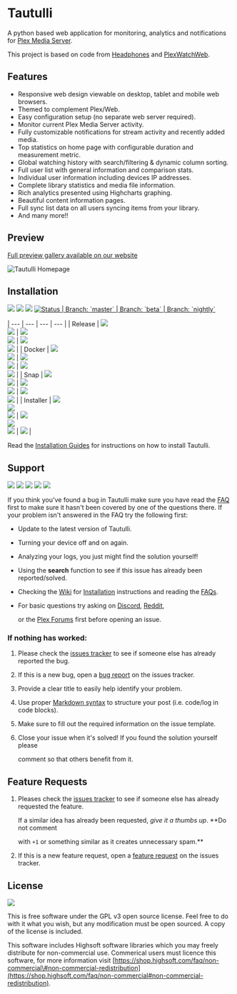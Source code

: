 # Tautulli

A python based web application for monitoring, analytics and notifications for [Plex Media Server](https://plex.tv).

This project is based on code from [Headphones](https://github.com/rembo10/headphones) and [PlexWatchWeb](https://github.com/ecleese/plexWatchWeb).

## Features

* Responsive web design viewable on desktop, tablet and mobile web browsers.
* Themed to complement Plex/Web.
* Easy configuration setup \(no separate web server required\).
* Monitor current Plex Media Server activity.
* Fully customizable notifications for stream activity and recently added media.
* Top statistics on home page with configurable duration and measurement metric.
* Global watching history with search/filtering & dynamic column sorting.
* Full user list with general information and comparison stats.
* Individual user information including devices IP addresses.
* Complete library statistics and media file information.
* Rich analytics presented using Highcharts graphing.
* Beautiful content information pages.
* Full sync list data on all users syncing items from your library.
* And many more!!

## Preview

[Full preview gallery available on our website](http://tautulli.com)

![Tautulli Homepage](https://tautulli.com/images/screenshots/activity-compressed.jpg?v=2)

## Installation

[![](https://img.shields.io/badge/python->=3.6-blue?style=flat-square)](https://python.org/downloads) [![](https://img.shields.io/docker/pulls/tautulli/tautulli?style=flat-square)](https://hub.docker.com/r/tautulli/tautulli) [![](https://img.shields.io/docker/stars/tautulli/tautulli?style=flat-square)](https://hub.docker.com/r/tautulli/tautulli) [![ Status \| Branch: \`master\` \| Branch: \`beta\` \| Branch: \`nightly\` ](https://img.shields.io/github/downloads/Tautulli/Tautulli/total?style=flat-square)](https://github.com/Tautulli/Tautulli/releases/latest)

\| --- \| --- \| --- \| --- \| \| Release \| [![](https://img.shields.io/github/v/release/Tautulli/Tautulli?style=flat-square)](https://github.com/Tautulli/Tautulli/releases/latest)   
 [![](https://img.shields.io/github/release-date/Tautulli/Tautulli?style=flat-square&color=blue)](https://github.com/Tautulli/Tautulli/releases/latest) \| [![](https://img.shields.io/github/v/release/Tautulli/Tautulli?include_prereleases&style=flat-square)](https://github.com/Tautulli/Tautulli/releases)   
 [![](https://img.shields.io/github/commits-since/Tautulli/Tautulli/latest/beta?style=flat-square&color=blue)](https://github.com/Tautulli/Tautulli/commits/beta) \| [![](https://img.shields.io/github/last-commit/Tautulli/Tautulli/nightly?style=flat-square&color=blue)](https://github.com/Tautulli/Tautulli/commits/nightly)   
 [![](https://img.shields.io/github/commits-since/Tautulli/Tautulli/latest/nightly?style=flat-square&color=blue)](https://github.com/Tautulli/Tautulli/commits/nightly) \| \| Docker \| [![](https://img.shields.io/badge/docker-latest-blue?style=flat-square)](https://hub.docker.com/r/tautulli/tautulli)   
 [![](https://img.shields.io/github/workflow/status/Tautulli/Tautulli/Publish%20Docker/master?style=flat-square)](https://github.com/Tautulli/Tautulli/actions?query=workflow%3A"Publish+Docker"+branch%3Amaster) \| [![](https://img.shields.io/badge/docker-beta-blue?style=flat-square)](https://hub.docker.com/r/tautulli/tautulli)   
 [![](https://img.shields.io/github/workflow/status/Tautulli/Tautulli/Publish%20Docker/beta?style=flat-square)](https://github.com/Tautulli/Tautulli/actions?query=workflow%3A"Publish+Docker"+branch%3Abeta) \| [![](https://img.shields.io/badge/docker-nightly-blue?style=flat-square)](https://hub.docker.com/r/tautulli/tautulli)   
 [![](https://img.shields.io/github/workflow/status/Tautulli/Tautulli/Publish%20Docker/nightly?style=flat-square)](https://github.com/Tautulli/Tautulli/actions?query=workflow%3A"Publish+Docker"+branch%3Anightly) \| \| Snap \| [![](https://img.shields.io/badge/snap-stable-blue?style=flat-square)](https://snapcraft.io/tautulli)   
 [![](https://img.shields.io/github/workflow/status/Tautulli/Tautulli/Publish%20Snap/master?style=flat-square)](https://github.com/Tautulli/Tautulli/actions?query=workflow%3A"Publish+Snap"+branch%3Amaster) \| [![](https://img.shields.io/badge/snap-beta-blue?style=flat-square)](https://snapcraft.io/tautulli)   
 [![](https://img.shields.io/github/workflow/status/Tautulli/Tautulli/Publish%20Snap/beta?style=flat-square)](https://github.com/Tautulli/Tautulli/actions?query=workflow%3A"Publish+Snap"+branch%3Abeta) \| [![](https://img.shields.io/badge/snap-edge-blue?style=flat-square)](https://snapcraft.io/tautulli)   
 [![](https://img.shields.io/github/workflow/status/Tautulli/Tautulli/Publish%20Snap/nightly?style=flat-square)](https://github.com/Tautulli/Tautulli/actions?query=workflow%3A"Publish+Snap"+branch%3Anightly) \| \| Installer \| [![](https://img.shields.io/github/v/release/Tautulli/Tautulli?label=windows&style=flat-square)](https://github.com/Tautulli/Tautulli/releases/latest)   
 [![](https://img.shields.io/github/v/release/Tautulli/Tautulli?label=macos&style=flat-square)](https://github.com/Tautulli/Tautulli/releases/latest)   
 [![](https://img.shields.io/github/workflow/status/Tautulli/Tautulli/Publish%20Installers/master?style=flat-square)](https://github.com/Tautulli/Tautulli/actions?query=workflow%3A"Publish+Installers"+branch%3Amaster) \| [![](https://img.shields.io/github/v/release/Tautulli/Tautulli?label=windows&include_prereleases&style=flat-square)](https://github.com/Tautulli/Tautulli/releases)   
 [![](https://img.shields.io/github/v/release/Tautulli/Tautulli?label=macos&include_prereleases&style=flat-square)](https://github.com/Tautulli/Tautulli/releases)   
 [![](https://img.shields.io/github/workflow/status/Tautulli/Tautulli/Publish%20Installers/beta?style=flat-square)](https://github.com/Tautulli/Tautulli/actions?query=workflow%3A"Publish+Installers"+branch%3Abeta) \| [![](https://img.shields.io/github/workflow/status/Tautulli/Tautulli/Publish%20Installers/nightly?style=flat-square)](https://github.com/Tautulli/Tautulli/actions?query=workflow%3A"Publish+Installers"+branch%3Anightly) \|

Read the [Installation Guides](https://github.com/Tautulli/Tautulli/wiki/Installation) for instructions on how to install Tautulli.

## Support

[![](https://img.shields.io/badge/github-wiki-black?style=flat-square)](https://github.com/Tautulli/Tautulli/wiki) [![](https://img.shields.io/discord/183396325142822912?label=discord&style=flat-square&color=7289DA)](https://tautulli.com/discord) [![](https://img.shields.io/reddit/subreddit-subscribers/tautulli?label=reddit&style=flat-square&color=FF5700)](https://reddit.com/r/Tautulli) [![](https://img.shields.io/badge/plex%20forums-discussion-E5A00D?style=flat-square)](https://forums.plex.tv/t/tautulli-monitor-your-plex-media-server/225242) [![](https://img.shields.io/badge/github-issues-black?style=flat-square)](https://github.com/Tautulli/Tautulli/issues)

If you think you've found a bug in Tautulli make sure you have read the [FAQ](https://github.com/Tautulli/Tautulli/wiki/Frequently-Asked-Questions) first to make sure it hasn't been covered by one of the questions there. If your problem isn't answered in the FAQ try the following first:

* Update to the latest version of Tautulli.
* Turning your device off and on again.
* Analyzing your logs, you just might find the solution yourself!
* Using the **search** function to see if this issue has already been reported/solved.
* Checking the [Wiki](https://github.com/Tautulli/Tautulli/wiki) for [Installation](https://github.com/Tautulli/Tautulli/wiki/Installation) instructions and reading the [FAQs](https://github.com/Tautulli/Tautulli/wiki/Frequently-Asked-Questions).
* For basic questions try asking on [Discord](https://tautulli.com/discord), [Reddit](https://reddit.com/r/Tautulli), 

  or the [Plex Forums](https://forums.plex.tv/t/tautulli-monitor-your-plex-media-server/225242) first before opening an issue.

### If nothing has worked:

1. Please check the [issues tracker](https://github.com/Tautulli/Tautulli/issues) to see if someone else has already reported the bug.
2. If this is a new bug, open a [bug report](https://github.com/Tautulli/Tautulli/issues/new/choose) on the issues tracker.
3. Provide a clear title to easily help identify your problem.
4. Use proper [Markdown syntax](https://help.github.com/articles/github-flavored-markdown) to structure your post \(i.e. code/log in code blocks\).
5. Make sure to fill out the required information on the issue template.
6. Close your issue when it's solved! If you found the solution yourself please

   comment so that others benefit from it.

## Feature Requests

1. Pleases check the [issues tracker](https://github.com/Tautulli/Tautulli/issues) to see if someone else has already requested the feature.

   If a similar idea has already been requested, _give it a thumbs up_. \*\*Do not comment

   with `+1` or something similar as it creates unnecessary spam.\*\*

2. If this is a new feature request, open a [feature request](https://github.com/Tautulli/Tautulli/issues/new/choose) on the issues tracker.

## License

[![](https://img.shields.io/github/license/Tautulli/Tautulli?style=flat-square)](https://github.com/Tautulli/Tautulli/blob/master/LICENSE)

This is free software under the GPL v3 open source license. Feel free to do with it what you wish, but any modification must be open sourced. A copy of the license is included.

This software includes Highsoft software libraries which you may freely distribute for non-commercial use. Commerical users must licence this software, for more information visit [https://shop.highsoft.com/faq/non-commercial\#non-commercial-redistribution](https://shop.highsoft.com/faq/non-commercial#non-commercial-redistribution).

